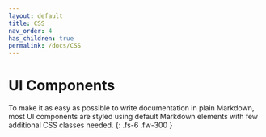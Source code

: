 ```yaml
---
layout: default
title: CSS
nav_order: 4
has_children: true
permalink: /docs/CSS
---
```


# UI Components

To make it as easy as possible to write documentation in plain Markdown, most UI components are styled using default Markdown elements with few additional CSS classes needed.
{: .fs-6 .fw-300 }
